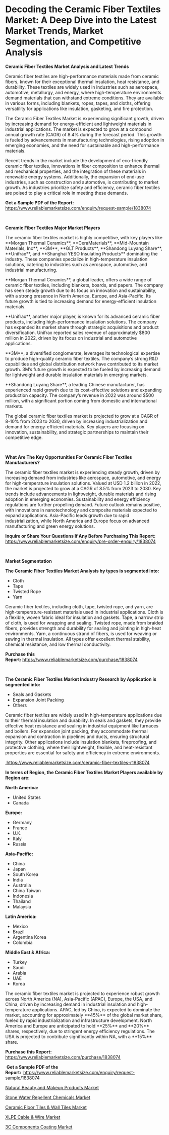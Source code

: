 <p><h1>Decoding the Ceramic Fiber Textiles Market: A Deep Dive into the Latest Market Trends, Market Segmentation, and Competitive Analysis</h1></p><p><strong>Ceramic Fiber Textiles Market Analysis and Latest Trends</strong></p>
<p><p>Ceramic fiber textiles are high-performance materials made from ceramic fibers, known for their exceptional thermal insulation, heat resistance, and durability. These textiles are widely used in industries such as aerospace, automotive, metallurgy, and energy, where high-temperature environments demand materials that can withstand extreme conditions. They are available in various forms, including blankets, ropes, tapes, and cloths, offering versatility for applications like insulation, gasketing, and fire protection.</p><p>The Ceramic Fiber Textiles Market is experiencing significant growth, driven by increasing demand for energy-efficient and lightweight materials in industrial applications. The market is expected to grow at a compound annual growth rate (CAGR) of 8.4% during the forecast period. This growth is fueled by advancements in manufacturing technologies, rising adoption in emerging economies, and the need for sustainable and high-performance materials.</p><p>Recent trends in the market include the development of eco-friendly ceramic fiber textiles, innovations in fiber composition to enhance thermal and mechanical properties, and the integration of these materials in renewable energy systems. Additionally, the expansion of end-use industries, such as construction and automotive, is contributing to market growth. As industries prioritize safety and efficiency, ceramic fiber textiles are poised to play a critical role in meeting these demands.</p></p>
<p><strong>Get a Sample PDF of the Report:&nbsp;</strong> <a href="https://www.reliablemarketsize.com/enquiry/request-sample/1838074?utm_campaign=2266&utm_medium=2&utm_source=Github&utm_content=ia&utm_term=26012025&utm_id=ceramic-fiber-textiles">https://www.reliablemarketsize.com/enquiry/request-sample/1838074</a></p>
<p>&nbsp;</p>
<p><strong>Ceramic Fiber Textiles Major Market Players</strong></p>
<p><p>The ceramic fiber textiles market is highly competitive, with key players like **Morgan Thermal Ceramics**, **CeraMaterials**, **Mid-Mountain Materials, Inc**, **3M**, **GLT Products**, **Shandong Luyang Share**, **Unifrax**, and **Shanghai YESO Insulating Products** dominating the industry. These companies specialize in high-temperature insulation solutions, catering to industries such as aerospace, automotive, and industrial manufacturing.</p><p>**Morgan Thermal Ceramics**, a global leader, offers a wide range of ceramic fiber textiles, including blankets, boards, and papers. The company has seen steady growth due to its focus on innovation and sustainability, with a strong presence in North America, Europe, and Asia-Pacific. Its future growth is tied to increasing demand for energy-efficient insulation materials.</p><p>**Unifrax**, another major player, is known for its advanced ceramic fiber products, including high-performance insulation solutions. The company has expanded its market share through strategic acquisitions and product diversification. Unifrax reported sales revenue of approximately $800 million in 2022, driven by its focus on industrial and automotive applications.</p><p>**3M**, a diversified conglomerate, leverages its technological expertise to produce high-quality ceramic fiber textiles. The company’s strong R&D capabilities and global distribution network have contributed to its market growth. 3M’s future growth is expected to be fueled by increasing demand for lightweight and durable insulation materials in emerging markets.</p><p>**Shandong Luyang Share**, a leading Chinese manufacturer, has experienced rapid growth due to its cost-effective solutions and expanding production capacity. The company’s revenue in 2022 was around $500 million, with a significant portion coming from domestic and international markets.</p><p>The global ceramic fiber textiles market is projected to grow at a CAGR of 8-10% from 2023 to 2030, driven by increasing industrialization and demand for energy-efficient materials. Key players are focusing on innovation, sustainability, and strategic partnerships to maintain their competitive edge.</p></p>
<p>&nbsp;</p>
<p><strong>What Are The Key Opportunities For Ceramic Fiber Textiles Manufacturers?</strong></p>
<p><p>The ceramic fiber textiles market is experiencing steady growth, driven by increasing demand from industries like aerospace, automotive, and energy for high-temperature insulation solutions. Valued at USD 1.2 billion in 2022, the market is projected to grow at a CAGR of 8.5% from 2023 to 2030. Key trends include advancements in lightweight, durable materials and rising adoption in emerging economies. Sustainability and energy efficiency regulations are further propelling demand. Future outlook remains positive, with innovations in nanotechnology and composite materials expected to expand applications. Asia-Pacific leads growth due to rapid industrialization, while North America and Europe focus on advanced manufacturing and green energy solutions.</p></p>
<p><strong>Inquire or Share Your Questions If Any Before Purchasing This Report:</strong> <a href="https://www.reliablemarketsize.com/enquiry/pre-order-enquiry/1838074?utm_campaign=2266&utm_medium=2&utm_source=Github&utm_content=ia&utm_term=26012025&utm_id=ceramic-fiber-textiles">https://www.reliablemarketsize.com/enquiry/pre-order-enquiry/1838074</a></p>
<p>&nbsp;</p>
<p><strong>Market Segmentation</strong></p>
<p><strong>The Ceramic Fiber Textiles Market Analysis by types is segmented into:</strong></p>
<p><ul><li>Cloth</li><li>Tape</li><li>Twisted Rope</li><li>Yarn</li></ul></p>
<p><p>Ceramic fiber textiles, including cloth, tape, twisted rope, and yarn, are high-temperature-resistant materials used in industrial applications. Cloth is a flexible, woven fabric ideal for insulation and gaskets. Tape, a narrow strip of cloth, is used for wrapping and sealing. Twisted rope, made from braided fibers, provides strength and durability for sealing and jointing in high-heat environments. Yarn, a continuous strand of fibers, is used for weaving or sewing in thermal insulation. All types offer excellent thermal stability, chemical resistance, and low thermal conductivity.</p></p>
<p><strong>Purchase this Report:&nbsp;</strong><a href="https://www.reliablemarketsize.com/purchase/1838074?utm_campaign=2266&utm_medium=2&utm_source=Github&utm_content=ia&utm_term=26012025&utm_id=ceramic-fiber-textiles">https://www.reliablemarketsize.com/purchase/1838074</a></p>
<p>&nbsp;</p>
<p><strong>The Ceramic Fiber Textiles Market Industry Research by Application is segmented into:</strong></p>
<p><ul><li>Seals and Gaskets</li><li>Expansion Joint Packing</li><li>Others</li></ul></p>
<p><p>Ceramic fiber textiles are widely used in high-temperature applications due to their thermal insulation and durability. In seals and gaskets, they provide effective heat resistance and sealing in industrial equipment like furnaces and boilers. For expansion joint packing, they accommodate thermal expansion and contraction in pipelines and ducts, ensuring structural integrity. Other applications include insulation blankets, fireproofing, and protective clothing, where their lightweight, flexible, and heat-resistant properties are essential for safety and efficiency in extreme environments.</p></p>
<p><a href="https://www.reliablemarketsize.com/ceramic-fiber-textiles-r1838074?utm_campaign=2266&utm_medium=2&utm_source=Github&utm_content=ia&utm_term=26012025&utm_id=ceramic-fiber-textiles">&nbsp;https://www.reliablemarketsize.com/ceramic-fiber-textiles-r1838074</a></p>
<p><strong>In terms of Region, the Ceramic Fiber Textiles Market Players available by Region are:</strong></p>
<p>
    <p> <strong> North America: </strong>
        <ul>
            <li>United States</li>
            <li>Canada</li>
        </ul>
        </p> 
    <p> <strong> Europe: </strong>
        <ul>
            <li>Germany</li>
            <li>France</li>
            <li>U.K.</li>
            <li>Italy</li>
            <li>Russia</li>
        </ul>
        </p> 
    <p> <strong> Asia-Pacific: </strong>
        <ul>
            <li>China</li>
            <li>Japan</li>
            <li>South Korea</li>
            <li>India</li>
            <li>Australia</li>
            <li>China Taiwan</li>
            <li>Indonesia</li>
            <li>Thailand</li>
            <li>Malaysia</li>
        </ul>
        </p> 
    <p> <strong> Latin America: </strong>
        <ul>
            <li>Mexico</li>
            <li>Brazil</li>
            <li>Argentina Korea</li>
            <li>Colombia</li>
        </ul>
        </p> 
    <p> <strong> Middle East & Africa: </strong>
        <ul>
            <li>Turkey</li>
            <li>Saudi</li>
            <li>Arabia</li>
            <li>UAE</li>
            <li>Korea</li>
        </ul>
    </p>
    </p>
<p><p>The ceramic fiber textiles market is projected to experience robust growth across North America (NA), Asia-Pacific (APAC), Europe, the USA, and China, driven by increasing demand in industrial insulation and high-temperature applications. APAC, led by China, is expected to dominate the market, accounting for approximately **45%** of the global market share, fueled by rapid industrialization and infrastructure development. North America and Europe are anticipated to hold **25%** and **20%** shares, respectively, due to stringent energy efficiency regulations. The USA is projected to contribute significantly within NA, with a **15%** share.</p></p>
<p><strong>Purchase this Report: </strong><a href="https://www.reliablemarketsize.com/purchase/1838074?utm_campaign=2266&utm_medium=2&utm_source=Github&utm_content=ia&utm_term=26012025&utm_id=ceramic-fiber-textiles">https://www.reliablemarketsize.com/purchase/1838074</a></p>
<p>&nbsp;<strong>Get a Sample PDF of the Report:&nbsp;&nbsp;</strong><a href="https://www.reliablemarketsize.com/enquiry/request-sample/1838074?utm_campaign=2266&utm_medium=2&utm_source=Github&utm_content=ia&utm_term=26012025&utm_id=ceramic-fiber-textiles">https://www.reliablemarketsize.com/enquiry/request-sample/1838074</a></p>
<p><strong></strong></p>
<p><p><a href="https://www.linkedin.com/pulse/comprehensive-natural-beauty-makeup-products-market-size-growing-sjrnf?utm_campaign=2266&utm_medium=2&utm_source=Github&utm_content=ia&utm_term=26012025&utm_id=ceramic-fiber-textiles">Natural Beauty and Makeup Products Market</a></p><p><a href="https://www.linkedin.com/pulse/stone-water-repellent-chemicals-market-analysis-report-focuses-b6hyc?utm_campaign=2266&utm_medium=2&utm_source=Github&utm_content=ia&utm_term=26012025&utm_id=ceramic-fiber-textiles">Stone Water Repellent Chemicals Market</a></p><p><a href="https://www.linkedin.com/pulse/market-dynamics-projected-growth-ceramic-floor-tiles-wall-cagr-rdnkf?utm_campaign=2266&utm_medium=2&utm_source=Github&utm_content=ia&utm_term=26012025&utm_id=ceramic-fiber-textiles">Ceramic Floor Tiles & Wall Tiles Market</a></p><p><a href="https://www.linkedin.com/pulse/xlpe-cable-wire-market-analysis-highlights-growth-metrics-4qhbf?utm_campaign=2266&utm_medium=2&utm_source=Github&utm_content=ia&utm_term=26012025&utm_id=ceramic-fiber-textiles">XLPE Cable & Wire Market</a></p><p><a href="https://www.linkedin.com/pulse/analysis-global-3c-components-coating-market-present-landscape-qruwc?utm_campaign=2266&utm_medium=2&utm_source=Github&utm_content=ia&utm_term=26012025&utm_id=ceramic-fiber-textiles">3C Components Coating Market</a></p></p>